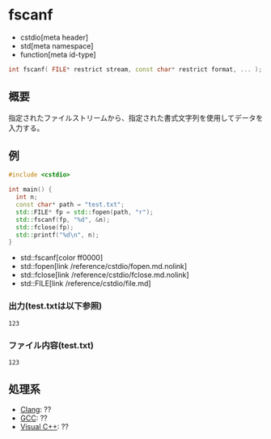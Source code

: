# fscanf
* cstdio[meta header]
* std[meta namespace]
* function[meta id-type]

```cpp
int fscanf( FILE* restrict stream, const char* restrict format, ... );
```

## 概要
指定されたファイルストリームから、指定された書式文字列を使用してデータを入力する。

## 例
```cpp example
#include <cstdio>

int main() {
  int n;
  const char* path = "test.txt";
  std::FILE* fp = std::fopen(path, "r");
  std::fscanf(fp, "%d", &n);
  std::fclose(fp);
  std::printf("%d\n", n);
}
```
* std::fscanf[color ff0000]
* std::fopen[link /reference/cstdio/fopen.md.nolink]
* std::fclose[link /reference/cstdio/fclose.md.nolink]
* std::FILE[link /reference/cstdio/file.md]
### 出力(test.txtは以下参照)
```
123
```

### ファイル内容(test.txt)
```
123
```

## 処理系
- [Clang](/implementation.md#clang): ??
- [GCC](/implementation.md#gcc): ??
- [Visual C++](/implementation.md#visual_cpp): ??
